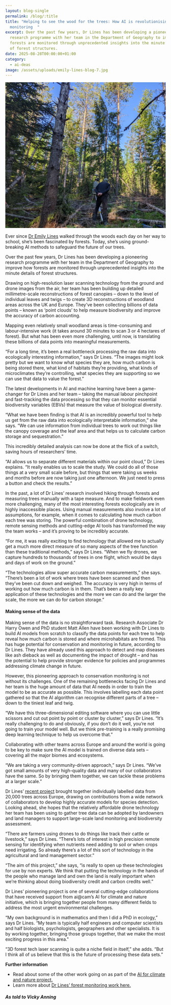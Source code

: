 ```yaml
---
layout: blog-single
permalink: /blog/:title
title: "Helping to see the wood for the trees: How AI is revolutionising forest
  monitoring  "
excerpt: Over the past few years, Dr Lines has been developing a pioneering
  research programme with her team in the Department of Geography to improve how
  forests are monitored through unprecedented insights into the minute details
  of forest structures.
date: 2025-08-28T00:00:00+01:00
category:
  - ai-deas
image: /assets/uploads/emily-lines-blog-7.jpg
---
```

![](/assets/uploads/emily-lines-blog-5.jpg)

Ever since [Dr Emily Lines](https://www.geog.cam.ac.uk/people/lines/) walked through the woods each day on her way to school, she’s been fascinated by forests. Today, she’s using ground-breaking AI methods to safeguard the future of our trees.

Over the past few years, Dr Lines has been developing a pioneering research programme with her team in the Department of Geography to improve how forests are monitored through unprecedented insights into the minute details of forest structures.

Drawing on high-resolution laser scanning technology from the ground and drone images from the air, her team has been building up detailed millimetre-scale reconstructions of forest canopies – down to the level of individual leaves and twigs –  to create 3D reconstructions of woodland areas across the UK and Europe. They’ve been collecting billions of data points – known as ‘point clouds’ to help measure biodiversity and improve the accuracy of carbon accounting.

Mapping even relatively small woodland areas is time-consuming and labour-intensive work (it takes around 30 minutes to scan 3 or 4 hectares of forest). But what has been even more challenging, until now, is translating these billions of data points into meaningful measurements.

“For a long time, it’s been a real bottleneck processing the raw data into ecologically interesting information,” says Dr Lines. “The images might look pretty but we want to know what species they are, how much carbon is being stored there, what kind of habitats they’re providing, what kinds of microclimates they’re controlling, what species they are supporting so we can use that data to value the forest.”

The latest developments in AI and machine learning have been a game-changer for Dr Lines and her team – taking the manual labour pinchpoint and fast-tracking the data processing so that they can monitor essential biodiversity variables (EBVs)  that measure the value of biological diversity.

“What we have been finding is that AI is an incredibly powerful tool to help us get from the raw data into ecologically interpretable information,” she says. “We can use information from individual trees to work out things like the canopy coverage and the leaf area and that helps us to calculate carbon storage and sequestration.”

This incredibly detailed analysis can now be done at the flick of a switch, saving hours of researchers’ time.

“AI allows us to separate different materials within our point cloud,” Dr Lines explains. “It really enables us to scale the study. We could do all of those things at a very small scale before, but things that were taking us weeks and months before are now taking just one afternoon. We just need to press a button and check the results.”

In the past, a lot of Dr Lines’ research involved hiking through forests and measuring trees manually with a tape measure. And to make fieldwork even more challenging, many of the most interesting forests ecologically are in highly inaccessible places. Using manual measurements also involve a lot of assumptions, for example, when it comes to calculating how much carbon each tree was storing. The powerful combination of drone technology, remote sensing methods and cutting-edge AI tools has transformed the way the team works – and it’s proving to be incredibly accurate.

“For me, it was really exciting to find technology that allowed me to actually get a much more direct measure of so many aspects of the tree function than these traditional methods,” says Dr Lines. “When we fly drones, we capture hundreds to thousands of trees in one flight, which would be days and days of work on the ground.”

“The technologies allow super accurate carbon measurements,” she says. “There’s been a lot of work where trees have been scanned and then they’ve been cut down and weighed. The accuracy is very high in terms of working out how much carbon is in them. That’s been a really key application of these technologies and the more we can do and the larger the scale, the more we can do for carbon storage.”

#### Making sense of the data

Making sense of the data is no straightforward task. Research Associate Dr Harry Owen and PhD student Matt Allen have been working with Dr Lines to build AI models from scratch to classify the data points for each tree to help reveal how much carbon is stored and where microhabitats are formed. This has huge potential for conservation and monitoring in future, according to Dr Lines. They have already used this approach to detect and map diseases like ash dieback as well as documenting the impact of drought – and has the potential to help provide stronger evidence for policies and programmes addressing climate change in future.

However, this pioneering approach to conservation monitoring is not without its challenges. One of the remaining bottlenecks facing Dr Lines and her team is the huge amount of data that AI needs in order to train the model to be as accurate as possible. This involves labelling each data point gathered so that the AI algorithm can recognise different parts of a tree – down to the tiniest leaf and twig.

“We have this three-dimensional editing software where you can use little scissors and cut out point by point or cluster by cluster,” says Dr Lines. “It’s really challenging to do and obviously, if you don’t do it well, you’re not going to train your model well. But we think pre-training is a really promising deep learning technique to help us overcome that.”

Collaborating with other teams across Europe and around the world is going to be key to make sure the AI model is trained on diverse data sets – covering all the major biomes and ecosystems.

“We are taking a very community-driven approach,” says Dr Lines. “We’ve got small amounts of very high-quality data and many of our collaborators have the same. So by bringing them together, we can tackle these problems at a larger scale.”

Dr Lines’ [recent project](https://besjournals.onlinelibrary.wiley.com/doi/10.1111/2041-210X.14503) brought together individually labelled data from 20,000 trees across Europe, drawing on contributions from a wide network of collaborators to develop highly accurate models for species detection. Looking ahead, she hopes that the relatively affordable drone technology her team has been using to gather tree data can be adopted by landowners and land managers to support large-scale land monitoring and biodiversity assessment.

“There are farmers using drones to do things like track their cattle or livestock,” says Dr Lines. “There’s lots of interest in high precision remote sensing for identifying when nutrients need adding to soil or when crops need irrigating. So already there’s a lot of this sort of technology in the agricultural and land management sector.”

“The aim of this project,” she says, “is really to open up these technologies for use by non experts. We think that putting the technology in the hands of the people who manage land and own the land is really important when we’re thinking about doing biodiversity credit and carbon credits well.”

Dr Lines’ pioneering project is one of several cutting-edge collaborations that have received support from ai@cam’s AI for climate and nature initiative, which is bringing together people from many different fields to address the most urgent environmental challenges.

“My own background is in mathematics and then I did a PhD in ecology,” says Dr Lines. “My team is typically half engineers and computer scientists and half biologists, psychologists, geographers and other specialists. It is by working together, bringing those groups together, that we make the most exciting progress in this area."

“3D forest tech laser scanning is quite a niche field in itself,” she adds. “But I think all of us believe that this is the future of processing these data sets.”

**Further information**

* Read about some of the other work going on as part of the [AI for climate and nature project.](https://ai.conservation.cam.ac.uk/)
* Learn more about [Dr Lines’ forest monitoring work here.](www.linesresearchgroup.com)

##### *A﻿s told to Vicky Anning*